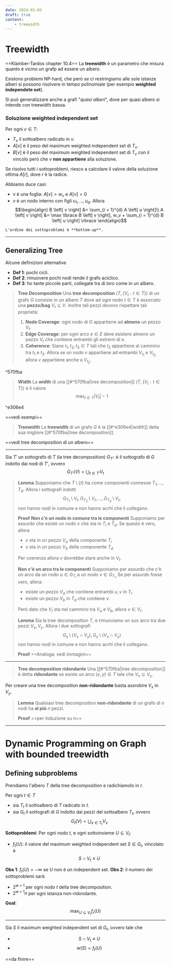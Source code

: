 ```yaml
---
date: 2024-01-03
draft: true
content:
    - treewidth
---
```


# Treewidth
==Klainber-Tardos chapter 10.4==
La **treewidth** è un parametro che misura quanto è vicino un grafp ad essere un albero.

Esistono problemi NP-hard, che però se ci restringiamo alle sole istanze alberi si possono risolvere in tempo polinomiale (per esempio **weighted independete set**).

Si può generalizzare anche a grafi "*quasi alberi*", dove per quasi albero si intende con treewidth bassa.

### Soluzione weighted independent set
Per ogni $v \in T$:
- $T_v$ il sottoalbero radicato in $v$.
- $A\left[ v \right]$ è il peso del maximum weighted independent set di $T_v$.
- $B\left[ v \right]$ è il peso del maximum weighted independent set di $T_v$ con il vincolo però che $v$ **non appartiene** alla soluzione.

Se risolvo tutti i sottoproblemi, riesco a calcolare il valore della soluzione ottima $A\left[ r \right]$, dove $r$ è la radice.

Abbiamo duce casi:
- $v$ è una foglia: $A\left[ v \right] = w_v$ e $A\left[ v \right] = 0$
- $v$ è un nodo interno con figli $u_1, ..., u_d$. Allora $$\begin{align}
B \left[ v \right] &= \sum_{i = 1}^{d} A \left[ u \right]\\
A \left[ v \right] &= \max \lbrace B \left[ v \right], w_v + \sum_{i = 1}^{d} B \left[ u \right] \rbrace
\end{align}$$

```ad-note
L'ordine dei sottoproblemi è **bottom-up**.
```

----
## Generalizing Tree

Alcune definizioni alternative
- **Def 1**: pochi cicli.
- **Def 2**: rimuovere pochi nodi rende il grafo aciclico.
- **Def 3**: ho tante piccole parti, collegate tra di loro come in un albero.

> **Tree Decomposition**
> Una **tree decomposition** $(T, \lbrace V_t: t \in T \rbrace)$ di un grafo $G$ consiste in un albero $T$ dove ad ogni nodo $t \in T$ è associato una **pezzo/bag** $V_t \subseteq V$.
> Inoltre tali pezzi devono rispettare tali proprietà:
> 1. **Node Coverage**: ogni nodo di $G$ appartiene ad **almeno** un pezzo $V_t$.
> 2. **Edge Coverage**: per ogni arco $e \in E$ deve esistere almeno un pezzo $V_t$ che contiene entrambi gli estremi di $e$.
> 3. **Coherence**: Siano $t_1,t_2,t_3 \in T$ tali che $t_2$ appartiene al cammino tra $t_1$ e $t_3$. Allora se un nodo $v$ appartiene ad entrambi $V_{t_1}$ e $V_{t_3}$ allora $v$ appartiene anche a $V_{t_2}$.

^570fba

> **Width**
> La **width** di una [[#^570fba|tree decomposition]] $(T, \lbrace V_t: t \in T \rbrace)$ è il valore $$\max_{t \in T} \vert V_t \vert - 1$$

^e306e4

==vedi esempi==

> **Treewidth**
> La **treewidth** di un grafo $G$ è la [[#^e306e4|width]] della sua migliore [[#^570fba|tree decomposition]].

==vedi tree decomposition di un albero==

----

Sia $T'$ un sottografo di $T$ (la tree decomposition)
$G_{T'}$: è il sottografo di $G$ indotto dai nodi di $T'$, ovvero $$G_{T'}(V) = \bigcup_{t \in T'} V_t$$

> **Lemma**
> Supponiamo che $T \setminus \lbrace t \rbrace$ ha come componenti connesse $T_1, ..., T_d$.
> Allora i sottografi indotti $$G_{T_1} \setminus V_t, G_{T_2} \setminus V_t, ..., G_{T_d} \setminus V_t,$$ non hanno nodi in comune e non hanno acrhi che li collegano.
> 
> **Proof**
> **Non c'è un nodo in comune tra le componenti**
> Supponiamo per assurdo che esiste un nodo $v$ che sta in $T_i$ e $T_d$.
> Se questo è vero, allora
> - $v$ sta in un pezzo $V_a$ della componente $T_i$
> - $v$ sta in un pezzo $V_b$ della componente $T_d$
> 
> Per coerenza allora $v$ dovrebbe stare anche in $V_t$.
> 
> **Non c'è un arco tra le componenti**
> Supponiamo per assurdo che c'è un arco da un nodo $u \in G_{T_i}$ a un nodo $v \in G_{T_v}$ 
> Se per assurdo fosse vero, allora:
> - esiste un pezzo $V_a$ che contiene entrambi $u,v$ in $T_i$.
> - esiste un pezzo $V_b$ in $T_d$ che contiene $v$.
> 
> Però dato che $V_t$ sta nel cammino tra $V_a$ e $V_b$, allora $v \in V_t$.


> **Lemma**
> Sia la tree decomposition $T$, e rimuoviamo un suo arco tra due pezzi $V_x, V_y$.
> Allora i due sottografi $$G_{x} \setminus (V_x \cap V_y), G_{y} \setminus (V_x \cap V_y)$$  non hanno nodi in comune e non hanno acrhi che li collegano.
> 
> **Proof**
> ==Analoga: vedi immagini==


-----

> **Tree decomposition ridondante**
> Una [[#^570fba|tree decomposition]] è detta **ridondante** se esiste un arco $(x,y) \in T$ tale che $V_x \subseteq V_y$.


Per creare una tree decomposition **non-ridondante** basta assrobire $V_x$ in $V_y$.

> **Lemma**
> Qualsiasi tree decomposition **non-ridondante** di un grafo di $n$ nodi ha **al più** $n$ pezzi.
> 
> **Proof** ==per induzione su n==

-----
# Dynamic Programming on Graph with bounded treewidth

## Defining subproblems
Prendiamo l'albero $T$ della tree decomposition e radichiamolo in $r$.

Per ogni $t \in T$
- sia $T_t$ il sottoalbero di $T$ radicato in $t$.
- sia $G_t$ il sottografi di $G$ indotto dai pezzi del sottoalbero $T_t$, ovvero $$G_t(V) = \bigcup_{x \in T_t} V_x$$

**Sottoproblemi**:
Per ogni nodo $t$, e ogni sottoinsieme $U \subseteq V_t$:
- $f_t(U)$: il valore del maximum weighted independent set $S \in G_t$, vincolato a $$S \cap V_t \equiv U$$

**Obs 1**: $f_t(U) = -\infty$ se $U$ non è un independent set.
**Obs 2**: il numero dei sottoproblemi sarà
- $2^{w+1}$ per ogni nodo $t$ della tree decomposition.
- $2^{w+1}n$ per ogni istanza non-ridondante.

**Goal**: $$\max_{U \subseteq V_r} f_r(U)$$

------

Sia $S$ il maximum weighted independent set di $G_t$, ovvero tale che
- $$S \cap V_t \equiv U$$
- $$w(S) = f_t(U)$$

==da finire==